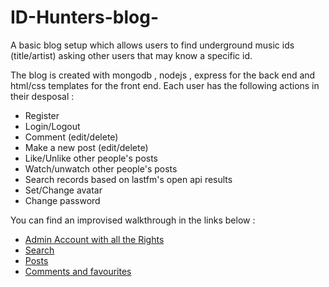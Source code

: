 # ID-Hunters-blog-

A basic blog setup which allows users to find underground music ids (title/artist) asking other users that may know a specific id.

The blog is created with mongodb , nodejs , express for the back end and html/css templates for the front end.
Each user has the following actions in their desposal :

* Register
* Login/Logout
* Comment (edit/delete)
* Make a new post (edit/delete)
* Like/Unlike other people's posts
* Watch/unwatch other people's posts
* Search records based on lastfm's open api results
* Set/Change avatar
* Change password




You can find an improvised walkthrough in the links below : 
* [Admin Account with all the Rights](http://media.giphy.com/media/VGtTVz1HBm8wLZk6m9/source.mp4)
* [Search](http://media.giphy.com/media/IhnItNUReyht1pFPI3/source.mp4)
* [Posts](http://media.giphy.com/media/Kfrt60m2Sf5XsIuoBD/source.mp4)
* [Comments and favourites](http://media.giphy.com/media/f3v200mmL9TFo4snT3/source.mp4)

